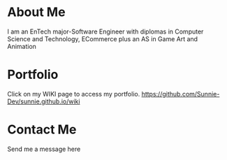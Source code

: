 # About Me
I am an EnTech major-Software Engineer with diplomas in Computer Science and Technology, ECommerce plus an AS in Game Art and Animation

# Portfolio
Click on my WIKI page to access my portfolio.
https://github.com/Sunnie-Dev/sunnie.github.io/wiki
# Contact Me
Send me a message here
